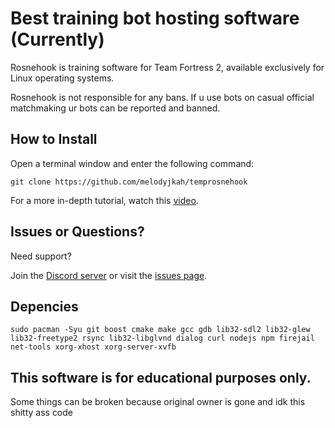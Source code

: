 # Best training bot hosting software (Currently)

Rosnehook is training software for Team Fortress 2, available exclusively for Linux operating systems.

Rosnehook is not responsible for any bans. If u use bots on casual official matchmaking ur bots can be reported and banned.

## How to Install

Open a terminal window and enter the following command:

    git clone https://github.com/melodyjkah/temprosnehook

For a more in-depth tutorial, watch this [video](---).

## Issues or Questions?

Need support?

Join the [Discord server](https://discord.gg/9QjrJ55ZBr) or visit the [issues page](https://github.com/melodyjkah/temprosnehook/issues).

## Depencies

    sudo pacman -Syu git boost cmake make gcc gdb lib32-sdl2 lib32-glew lib32-freetype2 rsync lib32-libglvnd dialog curl nodejs npm firejail net-tools xorg-xhost xorg-server-xvfb

## This software is for educational purposes only.


Some things can be broken because original owner is gone and idk this shitty ass code
